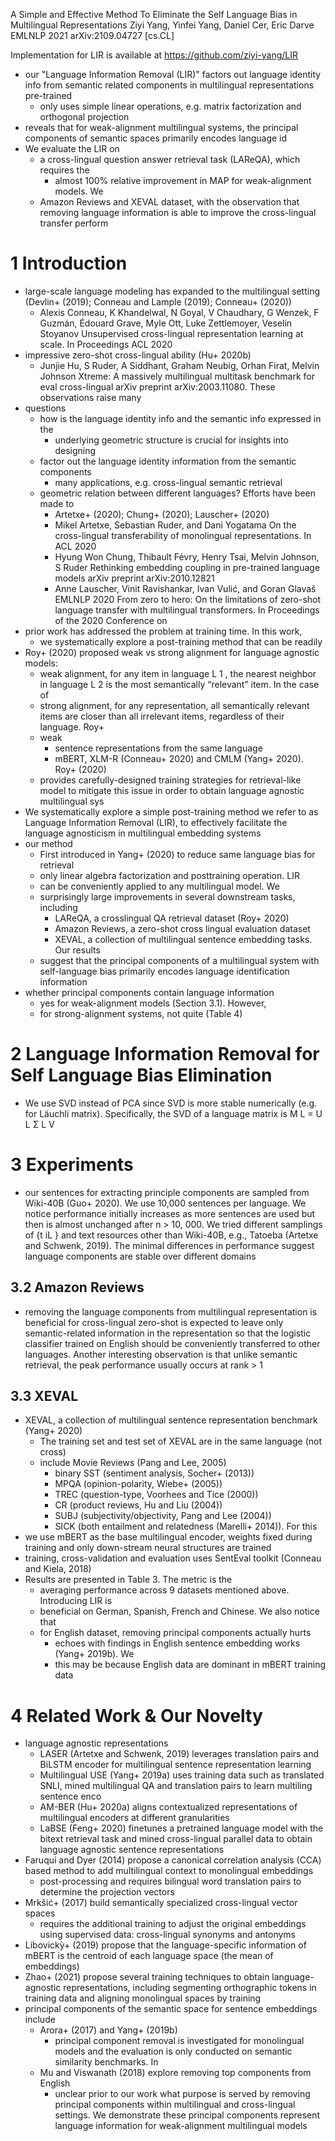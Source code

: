 A Simple and Effective Method To Eliminate the Self Language Bias in Multilingual Representations
Ziyi Yang, Yinfei Yang, Daniel Cer, Eric Darve
EMLNLP 2021 arXiv:2109.04727 [cs.CL]

Implementation for LIR is available at https://github.com/ziyi-yang/LIR

* our "Language Information Removal (LIR)" factors out language identity info
  from semantic related components in multilingual representations pre-trained
  * only uses simple linear operations,
    e.g. matrix factorization and orthogonal projection
* reveals that for weak-alignment multilingual systems,
  the principal components of semantic spaces primarily encodes language id
* We evaluate the LIR on
  * a cross-lingual question answer retrieval task (LAReQA), which requires the
    * almost 100% relative improvement in MAP for weak-alignment models.  We
  * Amazon Reviews and XEVAL dataset, with the observation that removing
    language information is able to improve the cross-lingual transfer perform

# 1 Introduction

* large-scale language modeling has expanded to the multilingual setting
  (Devlin+ (2019); Conneau and Lample (2019); Conneau+ (2020))
  * Alexis Conneau, K Khandelwal, N Goyal, V Chaudhary, G Wenzek, F Guzmán,
    Édouard Grave, Myle Ott, Luke Zettlemoyer, Veselin Stoyanov
    Unsupervised cross-lingual representation learning at scale. In Proceedings
    ACL 2020
* impressive zero-shot cross-lingual ability (Hu+ 2020b)
  * Junjie Hu, S Ruder, A Siddhant, Graham Neubig, Orhan Firat, Melvin Johnson
    Xtreme: A massively multilingual multitask benchmark for eval cross-lingual
    arXiv preprint arXiv:2003.11080.  These observations raise many
* questions
  * how is the language identity info and the semantic info expressed in the
    * underlying geometric structure is crucial for insights into designing
  * factor out the language identity information from the semantic components
    * many applications, e.g. cross-lingual semantic retrieval
  * geometric relation between different languages? Efforts have been made to
    * Artetxe+  (2020); Chung+ (2020); Lauscher+ (2020)
    * Mikel Artetxe, Sebastian Ruder, and Dani Yogatama
      On the cross-lingual transferability of monolingual representations. In
      ACL 2020
    * Hyung Won Chung, Thibault Févry, Henry Tsai, Melvin Johnson, S Ruder
      Rethinking embedding coupling in pre-trained language models
      arXiv preprint arXiv:2010.12821
    * Anne Lauscher, Vinit Ravishankar, Ivan Vulić, and Goran Glavaš
      EMLNLP 2020
      From zero to hero: On the limitations of zero-shot language transfer with
      multilingual transformers. In Proceedings of the 2020 Conference on
* prior work has addressed the problem at training time. In this work,
  * we systematically explore a post-training method that can be readily
* Roy+ (2020) proposed weak vs strong alignment for language agnostic models:
  * weak alignment, for any item in language L 1 , the nearest neighbor in
    language L 2 is the most semantically “relevant” item. In the case of
  * strong alignment, for any representation, all semantically relevant items
    are closer than all irrelevant items, regardless of their language. Roy+
  * weak
    * sentence representations from the same language
    * mBERT, XLM-R (Conneau+ 2020) and CMLM (Yang+ 2020). Roy+ (2020)
  * provides carefully-designed training strategies for retrieval-like model to
    mitigate this issue in order to obtain language agnostic multilingual sys
* We systematically explore a simple post-training method we refer to as
  Language Information Removal (LIR), to effectively facilitate the language
  agnosticism in multilingual embedding systems
* our method
  * First introduced in Yang+ (2020) to reduce same language bias for retrieval
  * only linear algebra factorization and posttraining operation. LIR
  * can be conveniently applied to any multilingual model. We
  * surprisingly large improvements in several downstream tasks, including
    * LAReQA, a crosslingual QA retrieval dataset (Roy+ 2020)
    * Amazon Reviews, a zero-shot cross lingual evaluation dataset
    * XEVAL, a collection of multilingual sentence embedding tasks. Our results
  * suggest that the principal components of a multilingual system with
    self-language bias primarily encodes language identification information
* whether principal components contain language information
  * yes for weak-alignment models (Section 3.1). However,
  * for strong-alignment systems, not quite (Table 4)

# 2 Language Information Removal for Self Language Bias Elimination

* We use SVD instead of PCA since SVD is more stable numerically (e.g. for
  Läuchli matrix). Specifically, the SVD of a language matrix is M L = U L Σ L V

# 3 Experiments

* our sentences for extracting principle components are sampled from Wiki-40B
  (Guo+ 2020). We use 10,000 sentences per language. We notice performance
  initially increases as more sentences are used but then is almost unchanged
  after n > 10, 000. We tried different samplings of {t iL } and text resources
  other than Wiki-40B, e.g., Tatoeba (Artetxe and Schwenk, 2019). The minimal
  differences in performance suggest language components are stable over
  different domains

## 3.2 Amazon Reviews

* removing the language components from multilingual representation is
  beneficial for cross-lingual zero-shot is expected to leave only
  semantic-related information in the representation so that the logistic
  classifier trained on English should be conveniently transferred to other
  languages. Another interesting observation is that unlike semantic retrieval,
  the peak performance usually occurs at rank > 1

## 3.3 XEVAL

* XEVAL, a collection of multilingual sentence representation benchmark
  (Yang+ 2020)
  * The training set and test set of XEVAL are in the same language (not cross)
  * include Movie Reviews (Pang and Lee, 2005)
    * binary SST (sentiment analysis, Socher+ (2013))
    * MPQA (opinion-polarity, Wiebe+ (2005))
    * TREC (question-type, Voorhees and Tice (2000))
    * CR (product reviews, Hu and Liu (2004))
    * SUBJ (subjectivity/objectivity, Pang and Lee (2004))
    * SICK (both entailment and relatedness (Marelli+ 2014)). For this
* we use mBERT as the base multilingual encoder, weights fixed during training
  and only down-stream neural structures are trained
* training, cross-validation and evaluation uses SentEval toolkit
  (Conneau and Kiela, 2018)
* Results are presented in Table 3. The metric is the
  * averaging performance across 9 datasets mentioned above. Introducing LIR is
  * beneficial on German, Spanish, French and Chinese. We also notice that
  * for English dataset, removing principal components actually hurts
    * echoes with findings in English sentence embedding works (Yang+ 2019b). We
    * this may be because English data are dominant in mBERT training data

# 4 Related Work & Our Novelty

* language agnostic representations
  * LASER (Artetxe and Schwenk, 2019) leverages translation pairs and BiLSTM
    encoder for multilingual sentence representation learning
  * Multilingual USE (Yang+ 2019a) uses training data such as translated SNLI,
    mined multilingual QA and translation pairs to learn multiling sentence enco
  * AM-BER (Hu+ 2020a) aligns contextualized representations of multilingual
    encoders at different granularities
  * LaBSE (Feng+ 2020) finetunes a pretrained language model with the bitext
    retrieval task and mined cross-lingual parallel data to obtain language
    agnostic sentence representations
* Faruqui and Dyer (2014) propose a canonical correlation analysis (CCA) based
  method to add multilingual context to monolingual embeddings
  * post-processing and requires bilingual word translation pairs to determine
    the projection vectors
* Mrkšić+ (2017) build semantically specialized cross-lingual vector spaces
  * requires the additional training to adjust the original embeddings using
    supervised data: cross-lingual synonyms and antonyms
* Libovickỳ+ (2019) propose that the language-specific information of mBERT is
  the centroid of each language space (the mean of embeddings)
* Zhao+ (2021) propose several training techniques to obtain language-agnostic
  representations, including segmenting orthographic tokens in training data and
  aligning monolingual spaces by training
* principal components of the semantic space for sentence embeddings include
  * Arora+ (2017) and Yang+ (2019b)
    * principal component removal is investigated for monolingual models and the
      evaluation is only conducted on semantic similarity benchmarks. In
  * Mu and Viswanath (2018) explore removing top components from English
    * unclear prior to our work what purpose is served by removing principal
      components within multilingual and cross-lingual settings. We demonstrate
      these principal components represent language information for
      weak-alignment multilingual models
